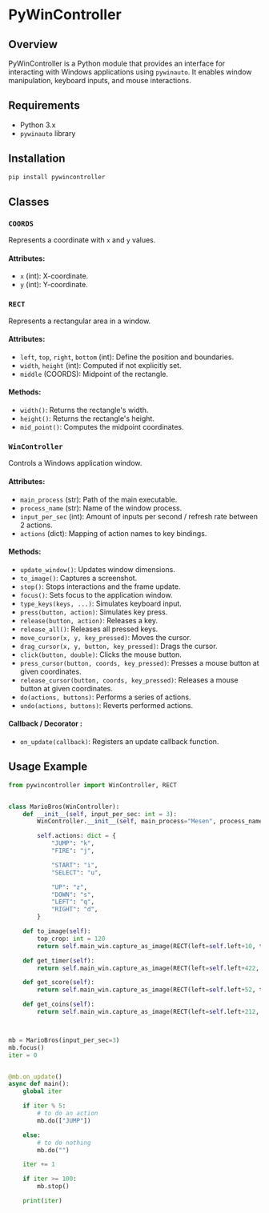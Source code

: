 # PyWinController

## Overview
PyWinController is a Python module that provides an interface for interacting with Windows applications using `pywinauto`. It enables window manipulation, keyboard inputs, and mouse interactions.

## Requirements
- Python 3.x
- `pywinauto` library

## Installation
```sh
pip install pywincontroller
```

## Classes

### `COORDS`
Represents a coordinate with `x` and `y` values.
#### Attributes:
- `x` (int): X-coordinate.
- `y` (int): Y-coordinate.

### `RECT`
Represents a rectangular area in a window.
#### Attributes:
- `left`, `top`, `right`, `bottom` (int): Define the position and boundaries.
- `width`, `height` (int): Computed if not explicitly set.
- `middle` (COORDS): Midpoint of the rectangle.
#### Methods:
- `width()`: Returns the rectangle's width.
- `height()`: Returns the rectangle's height.
- `mid_point()`: Computes the midpoint coordinates.

### `WinController`
Controls a Windows application window.
#### Attributes:
- `main_process` (str): Path of the main executable.
- `process_name` (str): Name of the window process.
- `input_per_sec` (int): Amount of inputs per second / refresh rate between 2 actions.
- `actions` (dict): Mapping of action names to key bindings.

#### Methods:
- `update_window()`: Updates window dimensions.
- `to_image()`: Captures a screenshot.
- `stop()`: Stops interactions and the frame update.
- `focus()`: Sets focus to the application window.
- `type_keys(keys, ...)`: Simulates keyboard input.
- `press(button, action)`: Simulates key press.
- `release(button, action)`: Releases a key.
- `release_all()`: Releases all pressed keys.
- `move_cursor(x, y, key_pressed)`: Moves the cursor.
- `drag_cursor(x, y, button, key_pressed)`: Drags the cursor.
- `click(button, double)`: Clicks the mouse button.
- `press_cursor(button, coords, key_pressed)`: Presses a mouse button at given coordinates.
- `release_cursor(button, coords, key_pressed)`: Releases a mouse button at given coordinates.
- `do(actions, buttons)`: Performs a series of actions.
- `undo(actions, buttons)`: Reverts performed actions.

#### Callback / Decorator :
- `on_update(callback)`: Registers an update callback function.


## Usage Example
```python
from pywincontroller import WinController, RECT


class MarioBros(WinController):
    def __init__(self, input_per_sec: int = 3):
        WinController.__init__(self, main_process="Mesen", process_name="Mesen - Super Mario Bros. (Europe) (Rev A)", input_per_sec=input_per_sec)

        self.actions: dict = {
            "JUMP": "k",
            "FIRE": "j",

            "START": "i",
            "SELECT": "u",

            "UP": "z",
            "DOWN": "s",
            "LEFT": "q",
            "RIGHT": "d",
        }

    def to_image(self):
        top_crop: int = 120
        return self.main_win.capture_as_image(RECT(left=self.left+10, top=self.top+top_crop, width=self.width-30, height=self.height-top_crop-20))

    def get_timer(self):
        return self.main_win.capture_as_image(RECT(left=self.left+422, top=self.top+101, width=50, height=18))

    def get_score(self):
        return self.main_win.capture_as_image(RECT(left=self.left+52, top=self.top+101, width=102, height=18))

    def get_coins(self):
        return self.main_win.capture_as_image(RECT(left=self.left+212, top=self.top+101, width=38, height=18))



mb = MarioBros(input_per_sec=3)
mb.focus()
iter = 0


@mb.on_update()
async def main():
    global iter

    if iter % 5:
        # to do an action
        mb.do(["JUMP"])

    else:
        # to do nothing
        mb.do("")

    iter += 1

    if iter >= 100:
        mb.stop()

    print(iter)
```
